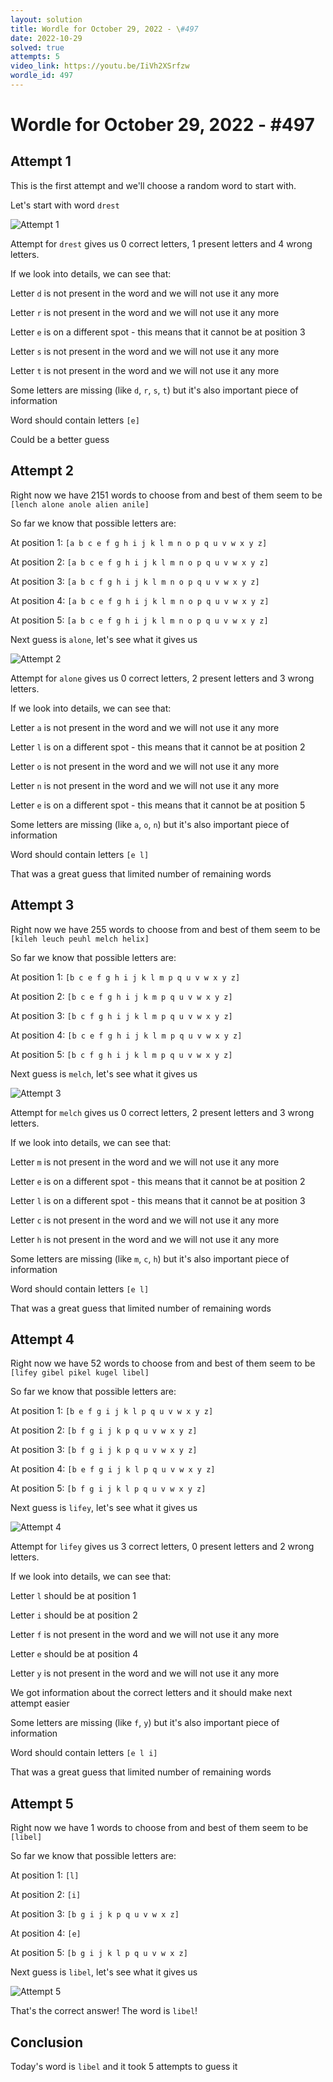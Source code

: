 ```yaml
---
layout: solution
title: Wordle for October 29, 2022 - \#497
date: 2022-10-29
solved: true
attempts: 5
video_link: https://youtu.be/IiVh2XSrfzw
wordle_id: 497
---
```


# Wordle for October 29, 2022 - \#497

## Attempt 1

This is the first attempt and we'll choose a random word to start with.

Let's start with word `drest`

![Attempt 1](2022-10-29/attempt-1.png)

Attempt for `drest` gives us 0 correct letters, 1 present letters and 4 wrong letters.

If we look into details, we can see that:

Letter `d` is not present in the word and we will not use it any more

Letter `r` is not present in the word and we will not use it any more

Letter `e` is on a different spot - this means that it cannot be at position 3

Letter `s` is not present in the word and we will not use it any more

Letter `t` is not present in the word and we will not use it any more

Some letters are missing (like `d`, `r`, `s`, `t`) but it's also important piece of information

Word should contain letters `[e]`

Could be a better guess



## Attempt 2

Right now we have 2151 words to choose from and best of them seem to be `[lench alone anole alien anile]`

So far we know that possible letters are:

At position 1: `[a b c e f g h i j k l m n o p q u v w x y z]`

At position 2: `[a b c e f g h i j k l m n o p q u v w x y z]`

At position 3: `[a b c f g h i j k l m n o p q u v w x y z]`

At position 4: `[a b c e f g h i j k l m n o p q u v w x y z]`

At position 5: `[a b c e f g h i j k l m n o p q u v w x y z]`

Next guess is `alone`, let's see what it gives us

![Attempt 2](2022-10-29/attempt-2.png)

Attempt for `alone` gives us 0 correct letters, 2 present letters and 3 wrong letters.

If we look into details, we can see that:

Letter `a` is not present in the word and we will not use it any more

Letter `l` is on a different spot - this means that it cannot be at position 2

Letter `o` is not present in the word and we will not use it any more

Letter `n` is not present in the word and we will not use it any more

Letter `e` is on a different spot - this means that it cannot be at position 5

Some letters are missing (like `a`, `o`, `n`) but it's also important piece of information

Word should contain letters `[e l]`

That was a great guess that limited number of remaining words



## Attempt 3

Right now we have 255 words to choose from and best of them seem to be `[kileh leuch peuhl melch helix]`

So far we know that possible letters are:

At position 1: `[b c e f g h i j k l m p q u v w x y z]`

At position 2: `[b c e f g h i j k m p q u v w x y z]`

At position 3: `[b c f g h i j k l m p q u v w x y z]`

At position 4: `[b c e f g h i j k l m p q u v w x y z]`

At position 5: `[b c f g h i j k l m p q u v w x y z]`

Next guess is `melch`, let's see what it gives us

![Attempt 3](2022-10-29/attempt-3.png)

Attempt for `melch` gives us 0 correct letters, 2 present letters and 3 wrong letters.

If we look into details, we can see that:

Letter `m` is not present in the word and we will not use it any more

Letter `e` is on a different spot - this means that it cannot be at position 2

Letter `l` is on a different spot - this means that it cannot be at position 3

Letter `c` is not present in the word and we will not use it any more

Letter `h` is not present in the word and we will not use it any more

Some letters are missing (like `m`, `c`, `h`) but it's also important piece of information

Word should contain letters `[e l]`

That was a great guess that limited number of remaining words



## Attempt 4

Right now we have 52 words to choose from and best of them seem to be `[lifey gibel pikel kugel libel]`

So far we know that possible letters are:

At position 1: `[b e f g i j k l p q u v w x y z]`

At position 2: `[b f g i j k p q u v w x y z]`

At position 3: `[b f g i j k p q u v w x y z]`

At position 4: `[b e f g i j k l p q u v w x y z]`

At position 5: `[b f g i j k l p q u v w x y z]`

Next guess is `lifey`, let's see what it gives us

![Attempt 4](2022-10-29/attempt-4.png)

Attempt for `lifey` gives us 3 correct letters, 0 present letters and 2 wrong letters.

If we look into details, we can see that:

Letter `l` should be at position 1

Letter `i` should be at position 2

Letter `f` is not present in the word and we will not use it any more

Letter `e` should be at position 4

Letter `y` is not present in the word and we will not use it any more

We got information about the correct letters and it should make next attempt easier

Some letters are missing (like `f`, `y`) but it's also important piece of information

Word should contain letters `[e l i]`

That was a great guess that limited number of remaining words



## Attempt 5

Right now we have 1 words to choose from and best of them seem to be `[libel]`

So far we know that possible letters are:

At position 1: `[l]`

At position 2: `[i]`

At position 3: `[b g i j k p q u v w x z]`

At position 4: `[e]`

At position 5: `[b g i j k l p q u v w x z]`

Next guess is `libel`, let's see what it gives us

![Attempt 5](2022-10-29/attempt-5.png)

That's the correct answer! The word is `libel`!

## Conclusion

Today's word is `libel` and it took 5 attempts to guess it

